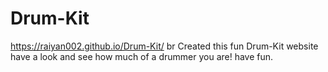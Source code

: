 # Drum-Kit 
https://raiyan002.github.io/Drum-Kit/
br
Created this fun Drum-Kit website have a look and see how much of a drummer you are! have fun.
